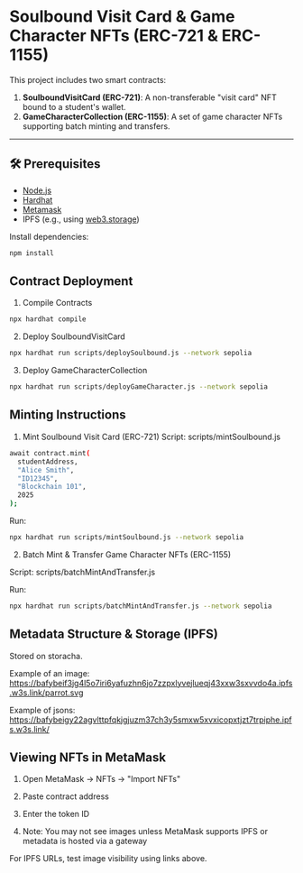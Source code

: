 # Soulbound Visit Card & Game Character NFTs (ERC-721 & ERC-1155)

This project includes two smart contracts:

1. **SoulboundVisitCard (ERC-721)**: A non-transferable "visit card" NFT bound to a student's wallet.
2. **GameCharacterCollection (ERC-1155)**: A set of game character NFTs supporting batch minting and transfers.

---

## 🛠️ Prerequisites

- [Node.js](https://nodejs.org/)
- [Hardhat](https://hardhat.org/)
- [Metamask](https://metamask.io/)
- IPFS (e.g., using [web3.storage](https://web3.storage/))

Install dependencies:

```bash
npm install
```

## Contract Deployment

1. Compile Contracts

```bash
npx hardhat compile
```

2. Deploy SoulboundVisitCard

```bash
npx hardhat run scripts/deploySoulbound.js --network sepolia
```

3. Deploy GameCharacterCollection

```bash
npx hardhat run scripts/deployGameCharacter.js --network sepolia
```

## Minting Instructions

1. Mint Soulbound Visit Card (ERC-721)
   Script: scripts/mintSoulbound.js

```bash
await contract.mint(
  studentAddress,
  "Alice Smith",
  "ID12345",
  "Blockchain 101",
  2025
);
```

Run:

```bash
npx hardhat run scripts/mintSoulbound.js --network sepolia
```

2. Batch Mint & Transfer Game Character NFTs (ERC-1155)

Script: scripts/batchMintAndTransfer.js

Run:

```bash
npx hardhat run scripts/batchMintAndTransfer.js --network sepolia
```

## Metadata Structure & Storage (IPFS)

Stored on storacha.

Example of an image: https://bafybeif3jg4l5o7iri6yafuzhn6jo7zzpxlyvejlueqj43xxw3sxvvdo4a.ipfs.w3s.link/parrot.svg

Example of jsons: https://bafybeigy22agvlttpfqkjgjuzm37ch3y5smxw5xvxicopxtjzt7trpiphe.ipfs.w3s.link/

## Viewing NFTs in MetaMask

1. Open MetaMask → NFTs → "Import NFTs"

2. Paste contract address

3. Enter the token ID

4. Note: You may not see images unless MetaMask supports IPFS or metadata is hosted via a gateway

For IPFS URLs, test image visibility using links above.
